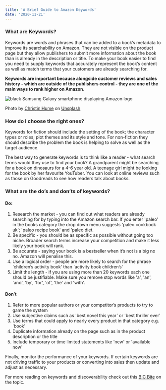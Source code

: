 ```yaml
---
title: 'A Brief Guide to Amazon Keywords'
date: '2020-11-21'
---
```


### What are Keywords?

Keywords are words and phrases that can be added to a book’s metadata to improve its searchability on Amazon. They are not visible on the product page but they allow publishers to submit more information about the book than is already in the description or title. To make your book easier to find you need to supply keywords that accurately represent the book’s content as well as match terms that your customers are already searching for.

<strong>Keywords are important because alongside customer reviews and sales history - which are outside of the publishers control - they are one of the main ways to rank higher on Amazon.</strong>

![black Samsung Galaxy smartphone displaying Amazon logo](https://images.unsplash.com/photo-1523474253046-8cd2748b5fd2?ixlib=rb-1.2.1&auto=format&fit=crop&w=750&q=80)

<span>Photo by <a href="https://unsplash.com/@christinhumephoto?utm_source=unsplash&amp;utm_medium=referral&amp;utm_content=creditCopyText">Christin Hume</a> on <a href="https://unsplash.com/?utm_source=unsplash&amp;utm_medium=referral&amp;utm_content=creditCopyText">Unsplash</a></span>

### How do I choose the right ones?

Keywords for fiction should include the setting of the book; the character types or roles; plot themes and its style and tone.
For non-fiction they should describe the problem the book is helping to solve as well as the target audience.

The best way to generate keywords is to think like a reader - what search terms would they use to find your book? A grandparent might be searching for a book on dinosaurs for a 4-6 year old. A teenage girl might be looking for the book by her favourite YouTuber. You can look at online reviews such as those on Goodreads to see how readers talk about books.

### What are the do’s and don’ts of keywords?

#### Do:

1. Research the market - you can find out what readers are already searching for by typing into the Amazon search bar. If you enter 'paleo' in the books category the drop down menu suggests 'paleo cookbook uk'; 'paleo recipe book' and 'paleo diet.
2. Be specific - you should be as specific as possible without going too niche. Broader search terms increase your competition and make it less likely your book will rank.
3. Be accurate - saying your book is a bestseller when it’s not is a big no no. Amazon will penalise this.
4. Use a logical order - people are more likely to search for the phrase 'children’s activity book' than 'activity book children’s'
5. Limit the length - if you are using more than 20 keywords each one should be justifiable. Make sure you remove stop words like 'a', 'an', 'and', 'by', 'for', 'of', 'the' and 'with'.

#### Don’t

1. Refer to more popular authors or your competitor’s products to try to game the system
2. Use subjective claims such as 'best novel this year' or 'best thriller ever'
3. Use terms that could apply to nearly every product in that category e.g. 'book'
4. Duplicate information already on the page such as in the product description or the title
5. Include temporary or time limited statements like 'new' or 'available now'

Finally, monitor the performance of your keywords. If certain keywords are not driving traffic to your products or converting into sales then update and adjust as necessary.

For more reading on keywords and discoverability check out this [BIC Bite](https://www.bic.org.uk/files/pdfs/BIC%20BITES/BIC%20Bites%20Keywords%20in%20Metadata_FINAL.pdf) on the topic.
